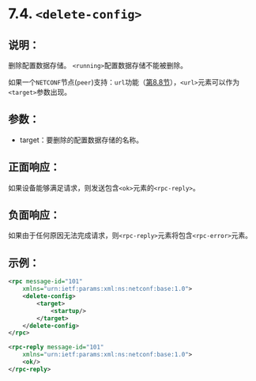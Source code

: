 # 7.4. `<delete-config>`

## 说明：

删除配置数据存储。 `<running>`配置数据存储不能被删除。

如果一个`NETCONF`节点(`peer`)支持：`url`功能（[第8.8节](https://tools.ietf.org/html/rfc6241#section-8.8)），`<url>`元素可以作为`<target>`参数出现。

## 参数：

- target：要删除的配置数据存储的名称。

## 正面响应：

如果设备能够满足请求，则发送包含`<ok>`元素的`<rpc-reply>`。

## 负面响应：

如果由于任何原因无法完成请求，则`<rpc-reply>`元素将包含`<rpc-error>`元素。

## 示例：

```xml
<rpc message-id="101"
    xmlns="urn:ietf:params:xml:ns:netconf:base:1.0">
    <delete-config>
        <target>
            <startup/>
        </target>
    </delete-config>
</rpc>

<rpc-reply message-id="101"
    xmlns="urn:ietf:params:xml:ns:netconf:base:1.0">
    <ok/>
</rpc-reply>
```
